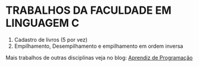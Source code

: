 <h1>TRABALHOS DA FACULDADE EM LINGUAGEM C</h1>

<ol>
  <li>Cadastro de livros (5 por vez)</li>
  <li>Empilhamento, Desempilhamento e empilhamento em ordem inversa</li>
</ol>

<p>
Mais trabalhos de outras disciplinas veja no blog:
<a href="https://diegoalrais.webnode.com/aprendiz-de-programacao/">Aprendiz de Programação</a>
</p>
